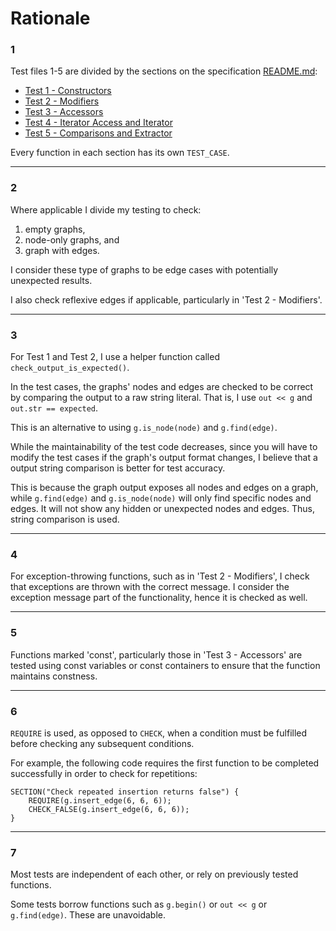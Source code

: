 # Rationale

### 1

Test files 1-5 are divided by the sections on the specification [README.md](../README.md):
* [Test 1 - Constructors](./graph/graph_test1.cpp)
* [Test 2 - Modifiers](./graph/graph_test2.cpp)
* [Test 3 - Accessors](./graph/graph_test3.cpp)
* [Test 4 - Iterator Access and Iterator](./graph/graph_test4.cpp)
* [Test 5 - Comparisons and Extractor](./graph/graph_test5.cpp)

Every function in each section has its own `TEST_CASE`.

***

### 2

Where applicable I divide my testing to check:
1. empty graphs,
2. node-only graphs, and
3. graph with edges.

I consider these type of graphs to be edge cases with potentially unexpected results.

I also check reflexive edges if applicable, particularly in 'Test 2 - Modifiers'.

***

### 3

For Test 1 and Test 2, I use a helper function called `check_output_is_expected()`.

In the test cases, the graphs' nodes and edges are checked to be correct by comparing the output to a raw string literal.   That is, I use `out << g` and `out.str == expected`.

This is an alternative to using `g.is_node(node)` and `g.find(edge)`.

While the maintainability of the test code decreases, since you will have to modify the test cases if the graph's output format changes, I believe that a output string comparison is better for test accuracy.

This is because the graph output exposes all nodes and edges on a graph, while `g.find(edge)` and `g.is_node(node)` will only find specific nodes and edges. It will not show any hidden or unexpected nodes and edges. Thus, string comparison is used.

***

### 4

For exception-throwing functions, such as in 'Test 2 - Modifiers', I check that exceptions are thrown with the correct message. I consider the exception message part of the functionality, hence it is checked as well.

***

### 5

Functions marked 'const', particularly those in 'Test 3 - Accessors' are tested using const variables or const containers to ensure that the function maintains constness.

***

### 6

`REQUIRE` is used, as opposed to `CHECK`, when a condition must be fulfilled before checking any subsequent conditions.

For example, the following code requires the first function to be completed successfully in order to check for repetitions:
```
SECTION("Check repeated insertion returns false") {
    REQUIRE(g.insert_edge(6, 6, 6));
    CHECK_FALSE(g.insert_edge(6, 6, 6));
}
```

***

### 7

Most tests are independent of each other, or rely on previously tested functions.

Some tests borrow functions such as `g.begin()` or `out << g` or `g.find(edge)`. These are unavoidable.